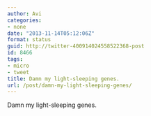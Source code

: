 ```yaml
---
author: Avi
categories:
- none
date: "2013-11-14T05:12:06Z"
format: status
guid: http://twitter-400914024558522368-post
id: 8466
tags:
- micro
- tweet
title: Damn my light-sleeping genes.
url: /post/damn-my-light-sleeping-genes/
---
```

Damn my light-sleeping genes.